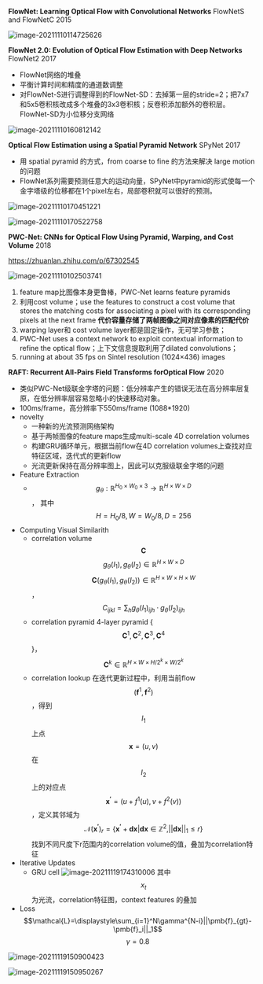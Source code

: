 **FlowNet: Learning Optical Flow with Convolutional Networks**  FlowNetS and FlowNetC 2015

![image-20211110114725626](1109_flowNet.assets/image-20211110114725626.png)

**FlowNet 2.0: Evolution of Optical Flow Estimation with Deep Networks**  FlowNet2 2017

* FlowNet网络的堆叠
* 平衡计算时间和精度的通道数调整
* 对FlowNet-S进行调整得到的FlowNet-SD：去掉第一层的stride=2；把7x7和5x5卷积核改成多个堆叠的3x3卷积核；反卷积添加额外的卷积层。FlowNet-SD为小位移分支网络

![image-20211110160812142](1109_flowNet.assets/image-20211110160812142.png)

 **Optical Flow Estimation using a Spatial Pyramid Network**  SPyNet 2017

* 用 spatial pyramid 的方式，from coarse to fine 的方法来解决 large motion的问题
* FlowNet系列需要预测任意大的运动向量，SPyNet中pyramid的形式使每一个金字塔级的位移都在1个pixel左右，局部卷积就可以很好的预测。

![image-20211110170451221](1109_flowNet.assets/image-20211110170451221.png)

![image-20211110170522758](1109_flowNet.assets/image-20211110170522758.png)



**PWC-Net: CNNs for Optical Flow Using Pyramid, Warping, and Cost Volume**  2018

https://zhuanlan.zhihu.com/p/67302545

![image-20211110102503741](1109_flowNet.assets/image-20211110102503741.png)

1. feature map比图像本身更鲁棒，PWC-Net learns feature pyramids  
2. 利用cost volume；use the features to construct a cost volume that stores the matching costs for associating a pixel with its corresponding pixels at the next frame **代价容量存储了两帧图像之间对应像素的匹配代价**
3. warping layer和 cost volume layer都是固定操作，无可学习参数；
4. PWC-Net uses a context network to exploit contextual information to refine the optical flow；上下文信息提取利用了dilated convolutions；
5. running at about 35 fps on Sintel resolution (1024×436) images  



**RAFT: Recurrent All-Pairs Field Transforms forOptical Flow**  2020

* 类似PWC-Net级联金字塔的问题：低分辨率产生的错误无法在高分辨率层复原，在低分辨率层容易忽略小的快速移动对象。
* 100ms/frame，高分辨率下550ms/frame (1088*1920)
* novelty
  * 一种新的光流预测网络架构
  * 基于两帧图像的feature maps生成multi-scale 4D correlation volumes  
  * 构建GRU循环单元，根据当前flow在4D correlation volumes上查找对应特征区域，迭代式的更新flow
  * 光流更新保持在高分辨率图上，因此可以克服级联金字塔的问题
* Feature Extraction
  * $$g_\theta:\mathbb{R}^{H_0\times{W_0}\times{3}}\rightarrow{\mathbb{R}^{H\times{W}\times{D}}}$$， 其中$$H=H_0/8,W=W_0/8,D=256$$
* Computing Visual Similarith
  * correlation volume $$\pmb{C}$$
    $$g_\theta(I_1), g_\theta(I_2)\in{\mathbb{R}^{H\times{W}\times{D}}}$$
    $$\pmb{C}(g_\theta(I_1), g_\theta(I_2))\in{\mathbb{R}^{H\times{W}\times{H}\times{W}}}$$，  $$C_{ijkl}=\displaystyle\sum_hg_\theta(I_1)_{ijh}\cdot{g_\theta(I_2)_{ijh}}$$
  * correlation pyramid
     4-layer pyramid  {$$\pmb{C}^1,\pmb{C}^2,\pmb{C}^3,\pmb{C}^4$$}，$$\pmb{C}^k\in{\mathbb{R}^{H\times{W}\times{H/2^k}\times{W/2^k}}}$$
  * correlation lookup
    在迭代更新过程中，利用当前flow $$(\pmb{f}^1,\pmb{f}^2)$$，得到$$I_1$$上点$$\pmb{x}=(u,v)$$在 $$I_2$$上的对应点$$\pmb{x^{'}}=(u+f^1(u),v+f^2(v))$$，定义其邻域为
    $$\mathcal{N}(\pmb{x^{'}})_r=\{\pmb{x^{'}}+\pmb{dx}|\pmb{dx}\in{\mathbb{Z}^2},||\pmb{dx}||_1\leq{r}\}$$
    找到不同尺度下r范围内的correlation volume的值，叠加为correlation特征
* Iterative Updates
  * GRU cell
    ![image-20211119174310006](1109_flowNet.assets/image-20211119174310006.png)
    其中 $$x_t$$为光流，correlation特征图，context features 的叠加
* Loss
  $$\mathcal{L}=\displaystyle\sum_{i=1}^N\gamma^{N-i}||\pmb{f}_{gt}-\pmb{f}_i||_1$$
  $$\gamma=0.8$$

![image-20211119150900423](1109_flowNet.assets/image-20211119150900423.png)

![image-20211119150950267](1109_flowNet.assets/image-20211119150950267.png)
